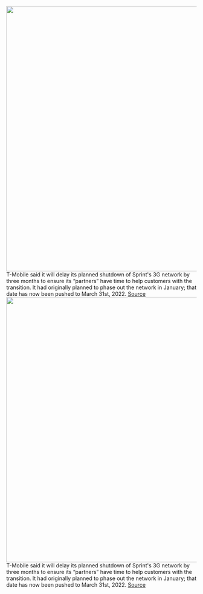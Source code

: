 <img src='https://cdn.vox-cdn.com/thumbor/i88aISUDsIy367UGWF5kaKCEhr0=/0x0:2040x1360/1200x800/filters:focal(857x517:1183x843)/cdn.vox-cdn.com/uploads/chorus_image/image/70035220/acastro_191108_1777_t-mobile_0002.0.0.jpg' width='700px' /><br/>
T-Mobile said it will delay its planned shutdown of Sprint's 3G network by three months to ensure its “partners” have time to help customers with the transition. It had originally planned to phase out the network in January; that date has now been pushed to March 31st, 2022.
<a href='https://www.theverge.com/2021/10/23/22741762/tmobile-delays-shutdown-sprint-3g-network-dish-boost'> Source <a/><img src='https://cdn.vox-cdn.com/thumbor/i88aISUDsIy367UGWF5kaKCEhr0=/0x0:2040x1360/1200x800/filters:focal(857x517:1183x843)/cdn.vox-cdn.com/uploads/chorus_image/image/70035220/acastro_191108_1777_t-mobile_0002.0.0.jpg' width='700px' /><br/>
T-Mobile said it will delay its planned shutdown of Sprint's 3G network by three months to ensure its “partners” have time to help customers with the transition. It had originally planned to phase out the network in January; that date has now been pushed to March 31st, 2022.
<a href='https://www.theverge.com/2021/10/23/22741762/tmobile-delays-shutdown-sprint-3g-network-dish-boost'> Source <a/>